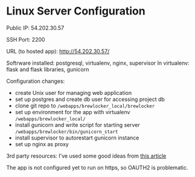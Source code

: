 # Linux Server Configuration

Public IP: 54.202.30.57

SSH Port: 2200

URL (to hosted app): http://54.202.30.57/

Softrware installed: postgresql, virtualenv, nginx, supervisor
In virtualenv: flask and flask libraries, gunicorn

Configuration changes:
- create Unix user for managing web application
- set up postgres and create db user for accessing project db
- clone git repo to `/webapps/brewlocker_local/brewlocker`
- set up environment for the app with virtualenv `/webapps/brewlocker_local/`
- install gunicorn and write script for starting server `/webapps/brewlocker/bin/gunicorn_start`
- install supervisor to autorestart gunicorn instance
- set up nginx as proxy

3rd party resources: I've used some good ideas from [this article](http://michal.karzynski.pl/blog/2013/06/09/django-nginx-gunicorn-virtualenv-supervisor/)

The app is not configured yet to run on https, so OAUTH2 is problematic.